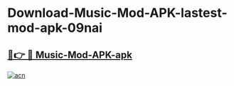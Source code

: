 # Download-Music-Mod-APK-lastest-mod-apk-09nai

<h2><a href="https://apkcomod.com?title=Music-Mod-APK">🔗👉 🔴 Music-Mod-APK-apk </a></h2>

[![acn](https://github.com/user-attachments/assets/0f9c940e-d8b0-45ae-aac7-cd30a18b3e1c)](https://apkcomod.com?title=Music-Mod-APK)
